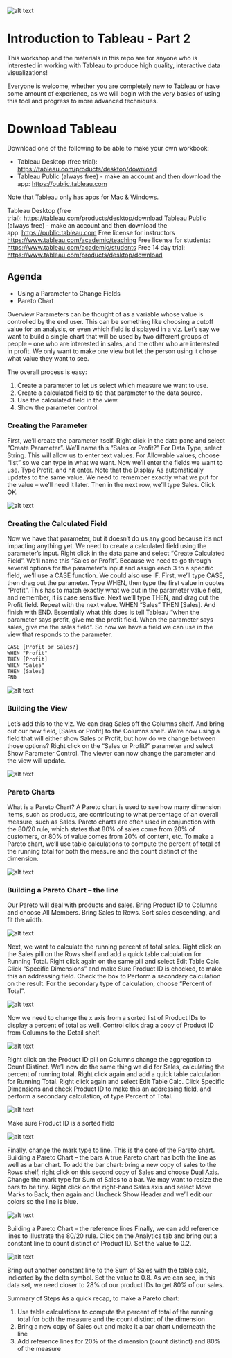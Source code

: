 ![alt text](https://github.com/arpitran/Tableau-Learning/blob/master/Tableau%20Workshop%20-%20Getting%20Started/Workshop%20Images/Intro%20to%20Tableau.PNG)

# Introduction to Tableau - Part 2

This workshop and the materials in this repo are for anyone who is interested in working with Tableau to produce high quality, interactive data visualizations!

Everyone is welcome, whether you are completely new to Tableau or have some amount of experience, as we will begin with the very basics of using this tool and progress to more advanced techniques.

# Download Tableau
Download one of the following to be able to make your own workbook:
* Tableau Desktop (free trial): https://tableau.com/products/desktop/download
* Tableau Public (always free) - make an account and then download the app: https://public.tableau.com

Note that Tableau only has apps for Mac & Windows.

Tableau Desktop (free trial): https://tableau.com/products/desktop/download
Tableau Public (always free) - make an account and then download the app: https://public.tableau.com
Free license for instructors https://www.tableau.com/academic/teaching
Free license for students: https://www.tableau.com/academic/students
Free 14 day trial: https://www.tableau.com/products/desktop/download


## Agenda
* Using a Parameter to Change Fields
* Pareto Chart


Overview
Parameters can be thought of as a variable whose value is controlled by the end user.
This can be something like choosing a cutoff value for an analysis, or even which field is
displayed in a viz.
Let’s say we want to build a single chart that will be used by two different groups of
people – one who are interested in sales, and the other who are interested in profit. We
only want to make one view but let the person using it chose what value they want to see.

The overall process is easy:
1. Create a parameter to let us select which measure we want to use.
2. Create a calculated field to tie that parameter to the data source.
3. Use the calculated field in the view.
4. Show the parameter control.

### Creating the Parameter
First, we’ll create the parameter itself. Right click in the data pane and select “Create
Parameter”. We’ll name this “Sales or Profit?” For Data Type, select String. This will
allow us to enter text values. For Allowable values, choose “list” so we can type in what
we want. Now we’ll enter the fields we want to use. Type Profit, and hit enter. Note that
the Display As automatically updates to the same value. We need to remember exactly
what we put for the value – we’ll need it later. Then in the next row, we’ll type Sales.
Click OK.

![alt text](https://github.com/arpitran/Tableau-Learning/blob/master/How%20To/Workshop%20Images/Create%20a%20parameter.jpg)


### Creating the Calculated Field
Now we have that parameter, but it doesn’t do us any good because it’s not impacting
anything yet. We need to create a calculated field using the parameter’s input. Right click
in the data pane and select “Create Calculated Field”. We’ll name this “Sales or Profit”.
Because we need to go through several options for the parameter’s input and assign each 3
to a specific field, we’ll use a CASE function. We could also use IF. First, we’ll type CASE,
then drag out the parameter. Type WHEN, then type the first value in quotes “Profit”.
This has to match exactly what we put in the parameter value field, and remember, it is
case sensitive. Next we’ll type THEN, and drag out the Profit field. Repeat with the next
value. WHEN “Sales” THEN [Sales]. And finish with END.
Essentially what this does is tell Tableau “when the parameter says profit, give me the
profit field. When the parameter says sales, give me the sales field”. So now we have a
field we can use in the view that responds to the parameter.

```
CASE [Profit or Sales?]
WHEN "Profit"
THEN [Profit]
WHEN "Sales"
THEN [Sales]
END
```

![alt text](https://github.com/arpitran/Tableau-Learning/blob/master/How%20To/Workshop%20Images/create%20calculated%20field.jpg)

### Building the View
Let’s add this to the viz. We can drag Sales off the Columns shelf. And bring out our new
field, [Sales or Profit] to the Columns shelf. We’re now using a field that will either show
Sales or Profit, but how do we change between those options? Right click on the “Sales or
Profit?” parameter and select Show Parameter Control. The viewer can now change the
parameter and the view will update.

![alt text](https://github.com/arpitran/Tableau-Learning/blob/master/How%20To/Workshop%20Images/build%20a%20view%20with%20parameter.jpg)


### Pareto Charts
What is a Pareto Chart?
A Pareto chart is used to see how many dimension items, such as products, are
contributing to what percentage of an overall measure, such as Sales. Pareto charts are
often used in conjunction with the 80/20 rule, which states that 80% of sales come from
20% of customers, or 80% of value comes from 20% of content, etc.
To make a Pareto chart, we’ll use table calculations to compute the percent of total of the
running total for both the measure and the count distinct of the dimension. 

![alt text](https://github.com/arpitran/Tableau-Learning/blob/master/How%20To/Workshop%20Images/pareto%20chart.jpg)

### Building a Pareto Chart – the line

Our Pareto will deal with products and sales. Bring Product ID to Columns and choose
All Members. Bring Sales to Rows. Sort sales descending, and fit the width. 

![alt text](https://github.com/arpitran/Tableau-Learning/blob/master/How%20To/Workshop%20Images/pareto%20chart%20step%201.jpg)

Next, we want to calculate the running percent of total sales. Right click on the Sales pill on the
Rows shelf and add a quick table calculation for Running Total. Right click again on the
same pill and select Edit Table Calc. Click “Specific Dimensions” and make Sure Product
ID is checked, to make this an addressing field. Check the box to Perform a secondary
calculation on the result. For the secondary type of calculation, choose “Percent of Total”.

![alt text](https://github.com/arpitran/Tableau-Learning/blob/master/How%20To/Workshop%20Images/edit%20table%20calculation.jpg)

Now we need to change the x axis from a sorted list of Product IDs to display a percent
of total as well. Control click drag a copy of Product ID from Columns to the Detail shelf.

![alt text](https://github.com/arpitran/Tableau-Learning/blob/master/How%20To/Workshop%20Images/drag%20sorted%20product%20id%20to%20detail.jpg)

Right click on the Product ID pill on Columns change the aggregation to Count Distinct.
We’ll now do the same thing we did for Sales, calculating the percent of running total.
Right click again and add a quick table calculation for Running Total. Right click again
and select Edit Table Calc. Click Specific Dimensions and check Product ID to make
this an addressing field, and perform a secondary calculation, of type Percent of Total.

![alt text](https://github.com/arpitran/Tableau-Learning/blob/master/How%20To/Workshop%20Images/repeat%20steps%20for%20product%20id.jpg)

Make sure Product ID is a sorted field

![alt text](https://github.com/arpitran/Tableau-Learning/blob/master/How%20To/Workshop%20Images/make%20sure%20product%20id%20is%20a%20sorted%20field.jpg)

Finally, change the mark type to line. This is the core of the Pareto chart.
Building a Pareto Chart – the bars
A true Pareto chart has both the line as well as a bar chart. To add the bar chart: bring a
new copy of sales to the Rows shelf, right click on this second copy of Sales and choose
Dual Axis. Change the mark type for Sum of Sales to a bar. We may want to resize the 
bars to be tiny. Right click on the right-hand Sales axis and select Move Marks to Back,
then again and Uncheck Show Header and we’ll edit our colors so the line is blue.

![alt text](https://github.com/arpitran/Tableau-Learning/blob/master/How%20To/Workshop%20Images/move%20marks%20to%20back%20uncheck%20show%20headers.jpg)

Building a Pareto Chart – the reference lines
Finally, we can add reference lines to illustrate the 80/20 rule. Click on the Analytics tab
and bring out a constant line to count distinct of Product ID. Set the value to 0.2. 

![alt text](https://github.com/arpitran/Tableau-Learning/blob/master/How%20To/Workshop%20Images/add%20a%20constant%20line.jpg)

Bring out another constant line to the Sum of Sales with the table calc, indicated by the delta
symbol. Set the value to 0.8. As we can see, in this data set, we need closer to 28% of our
product IDs to get 80% of our sales.

Summary of Steps
As a quick recap, to make a Pareto chart:
1. Use table calculations to compute the percent of total of the running total for both
the measure and the count distinct of the dimension
2. Bring a new copy of Sales out and make it a bar chart underneath the line
3. Add reference lines for 20% of the dimension (count distinct) and 80% of the
measure
